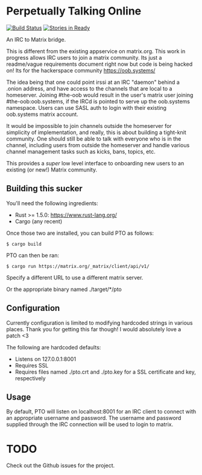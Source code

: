 # Perpetually Talking Online

[![Build Status](https://travis-ci.org/tdfischer/pto.svg?branch=master)](https://travis-ci.org/tdfischer/pto)
[![Stories in Ready](https://badge.waffle.io/tdfischer/pto.png?label=ready&title=Ready)](https://waffle.io/tdfischer/pto)

An IRC to Matrix bridge.

This is different from the existing appservice on matrix.org. This work in
progress allows IRC users to join a matrix community. Its just a readme/vague
requirements document right now but code is being hacked on! Its for the
hackerspace community https://oob.systems/

The idea being that one could point irssi at an IRC "daemon" behind a .onion
address, and have access to the channels that are local to a homeserver. Joining
\#the-oob would result in the user's matrix user joining \#the-oob:oob.systems, if
the IRCd is pointed to serve up the oob.systems namespace. Users can use SASL
auth to login with their existing oob.systems matrix account.

It would be impossible to join channels outside the homeserver for simplicity of
implementation, and really, this is about building a tight-knit community. One
should still be able to talk with everyone who is in the channel, including
users from outside the homeserver and handle various channel management tasks
such as kicks, bans, topics, etc.

This provides a *super* low level interface to onboarding new users to an
existing (or new!) Matrix community.

## Building this sucker

You'll need the following ingredients: 

- Rust >= 1.5.0: https://www.rust-lang.org/
- Cargo (any recent)

Once those two are installed, you can build PTO as follows:

  ``$ cargo build``

PTO can then be ran:

  ``$ cargo run https://matrix.org/_matrix/client/api/v1/``

Specify a different URL to use a different matrix server.

Or the appropriate binary named ./target/\*/pto

## Configuration

Currently configuration is limited to modifying hardcoded strings in various
places. Thank you for getting this far though! I would absolutely love a patch
<3

The following are hardcoded defaults:

- Listens on 127.0.0.1:8001
- Requires SSL
- Requires files named ./pto.crt and ./pto.key for a SSL certificate and key, respectively

## Usage

By default, PTO will listen on localhost:8001 for an IRC client to connect with
an appropriate username and password. The username and password supplied through
the IRC connection will be used to login to matrix.

# TODO

Check out the Github issues for the project.
